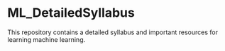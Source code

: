 # ML_DetailedSyllabus
This repository contains a detailed syllabus and important resources for learning machine learning.
